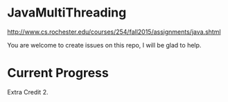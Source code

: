 # JavaMultiThreading
http://www.cs.rochester.edu/courses/254/fall2015/assignments/java.shtml

You are welcome to create issues on this repo, I will be glad to help.

# Current Progress

Extra Credit 2.